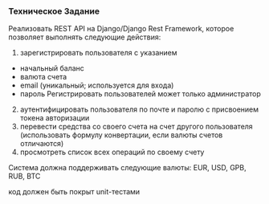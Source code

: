 ### Техническое Задание
Реализовать REST API на Django/Django Rest Framework, которое позволяет  выполнять следующие действия:
1. зарегистрировать пользователя с указанием
- начальный баланс
- валюта счета
- email (уникальный; используется для входа)
- пароль
Регистрировать пользователей может только администратор
2. аутентифицировать пользователя по почте и паролю c присвоением токена авторизации
3. перевести средства со своего счета на счет другого пользователя (использовать формулу конвертации, если валюты счетов отличаются)
4. просмотреть список всех операций по своему счету

Система должна поддерживать следующие валюты: EUR, USD, GPB, RUB, BTC

код должен быть покрыт unit-тестами




